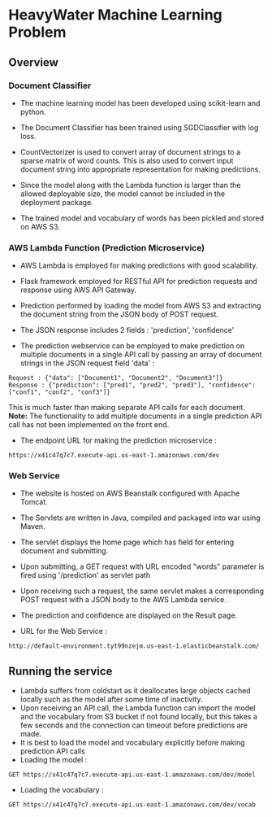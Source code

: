 # HeavyWater Machine Learning Problem

## Overview
### Document Classifier

- The machine learning model has been developed using scikit-learn and python.
- The Document Classifier has been trained using SGDClassifier with log loss.
- CountVectorizer is used to convert array of document strings to a sparse matrix of word counts. This is also used to convert input document string into appropriate representation for making predictions.

- Since the model along with the Lambda function is larger than the allowed deployable size, the model cannot be included in the deployment package.
- The trained model and vocabulary of words has been pickled and stored on AWS S3.


### AWS Lambda Function (Prediction Microservice)

- AWS Lambda is employed for making predictions with good scalability.
- Flask framework employed for RESTful API for prediction requests and response using AWS API Gateway.
- Prediction performed by loading the model from AWS S3 and extracting the document string from the JSON body of POST request.
- The JSON response includes 2 fields : 'prediction', 'confidence'

- The prediction webservice can be employed to make prediction on multiple documents in a single API call by passing an array of document strings in the JSON request field 'data' : 
```
Request : {"data": ["Document1", "Document2", "Document3"]}
Response : {"prediction": ["pred1", "pred2", "pred3"], "confidence": ["conf1", "conf2", "conf3"]}
```
This is much faster than making separate API calls for each document.
**Note:** The functionality to add multiple documents in a single prediction API call has not been implemented on the front end.

- The endpoint URL for making the prediction microservice : 
```
https://x41c47q7c7.execute-api.us-east-1.amazonaws.com/dev
```

### Web Service

- The website is hosted on AWS Beanstalk configured with Apache Tomcat.
- The Servlets are written in Java, compiled and packaged into war using Maven.

- The servlet displays the home page which has field for entering document and submitting.
- Upon submitting, a GET request with URL encoded "words" parameter is fired using '/prediction' as servlet path
- Upon receiving such a request, the same servlet makes a corresponding POST request with a JSON body to the AWS Lambda service.
- The prediction and confidence are displayed on the Result page. 
- URL for the Web Service :
```
http://default-environment.tyt99nzejm.us-east-1.elasticbeanstalk.com/
```

## Running the service

- Lambda suffers from coldstart as it deallocates large objects cached locally such as the model after some time of inactivity.
- Upon receiving an API call, the Lambda function can import the model and the vocabulary from S3 bucket if not found locally, but this takes a few seconds and the connection can timeout before predictions are made.
- It is best to load the model and vocabulary explicitly before making prediction API calls
- Loading the model :
```
GET https://x41c47q7c7.execute-api.us-east-1.amazonaws.com/dev/model
```
- Loading the vocabulary :
```
GET https://x41c47q7c7.execute-api.us-east-1.amazonaws.com/dev/vocab
```
